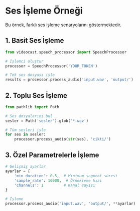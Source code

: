 # Ses İşleme Örneği

Bu örnek, farklı ses işleme senaryolarını göstermektedir.

## 1. Basit Ses İşleme

```python
from videocast.speech_processor import SpeechProcessor

# İşlemci oluştur
processor = SpeechProcessor('YOUR_TOKEN')

# Tek ses dosyası işle
results = processor.process_audio('input.wav', 'output/')
```

## 2. Toplu Ses İşleme

```python
from pathlib import Path

# Ses dosyalarını bul
sesler = Path('sesler').glob('*.wav')

# Tüm sesleri işle
for ses in sesler:
    processor.process_audio(str(ses), 'cikti/')
```

## 3. Özel Parametrelerle İşleme

```python
# Gelişmiş ayarlar
ayarlar = {
    'min_duration': 0.5,  # Minimum segment süresi
    'sample_rate': 16000,  # Örnekleme hızı
    'channels': 1         # Kanal sayısı
}

# İşleme
processor.process_audio('input.wav', 'output/', **ayarlar)
```